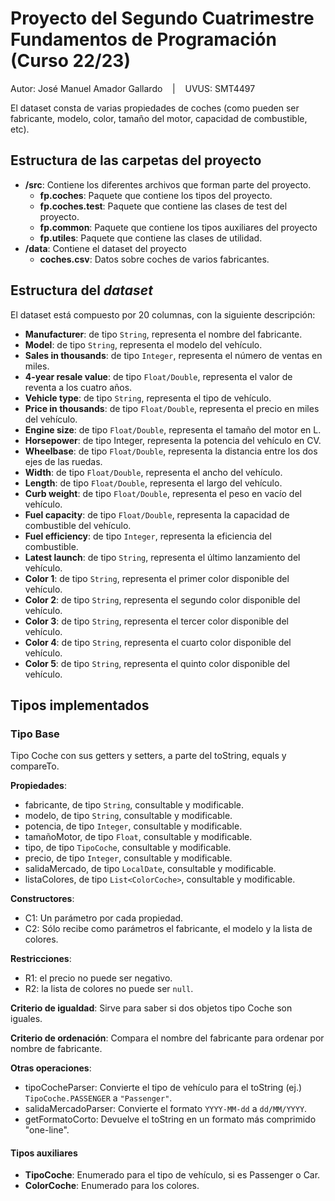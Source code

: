 # Proyecto del Segundo Cuatrimestre Fundamentos de Programación (Curso  22/23)
Autor: José Manuel Amador Gallardo &nbsp;&nbsp;&nbsp;|&nbsp;&nbsp;&nbsp;  UVUS: SMT4497

El dataset consta de varias propiedades de coches (como pueden ser fabricante, modelo, color, tamaño del motor, capacidad de combustible, etc). 

## Estructura de las carpetas del proyecto

* **/src**: Contiene los diferentes archivos que forman parte del proyecto.
  * **fp.coches**: Paquete que contiene los tipos del proyecto.
  * **fp.coches.test**: Paquete que contiene las clases de test del proyecto.
  * **fp.common**: Paquete que contiene los tipos auxiliares del proyecto
  * **fp.utiles**:  Paquete que contiene las clases de utilidad. 
* **/data**: Contiene el dataset del proyecto
    * **coches.csv**: Datos sobre coches de varios fabricantes.
    
## Estructura del *dataset*

El dataset está compuesto por 20 columnas, con la siguiente descripción:

* **Manufacturer**: de tipo ``String``, representa el nombre del fabricante.
* **Model**: de tipo ``String``, representa el modelo del vehículo.
* **Sales in thousands**: de tipo ``Integer``, representa el número de ventas en miles.
* **4-year resale value**: de tipo ``Float/Double``, representa el valor de reventa a los cuatro años.
* **Vehicle type**: de tipo ``String``, representa el tipo de vehículo.
* **Price in thousands**: de tipo ``Float/Double``, representa el precio en miles del vehículo.
* **Engine size**: de tipo ``Float/Double``, representa el tamaño del motor en L.
* **Horsepower**: de tipo Integer, representa la potencia del vehículo en CV.
* **Wheelbase**: de tipo ``Float/Double``, representa la distancia entre los dos ejes de las ruedas.
* **Width**: de tipo ``Float/Double``, representa el ancho del vehículo.
* **Length**: de tipo ``Float/Double``, representa el largo del vehículo.
* **Curb weight**: de tipo ``Float/Double``, representa el peso en vacío del vehículo.
* **Fuel capacity**: de tipo ``Float/Double``, representa la capacidad de combustible del vehículo.
* **Fuel efficiency**: de tipo ``Integer``, representa la eficiencia del combustible.
* **Latest launch**: de tipo ``String``, representa el último lanzamiento del vehículo.
* **Color 1**: de tipo ``String``, representa el primer color disponible del vehículo.
* **Color 2**: de tipo ``String``, representa el segundo color disponible del vehículo.
* **Color 3**: de tipo ``String``, representa el tercer color disponible del vehículo.
* **Color 4**: de tipo ``String``, representa el cuarto color disponible del vehículo.
* **Color 5**: de tipo ``String``, representa el quinto color disponible del vehículo.

## Tipos implementados

### Tipo Base
Tipo Coche con sus getters y setters, a parte del toString, equals y compareTo. 

**Propiedades**:

- fabricante, de tipo ``String``, consultable y modificable. 
- modelo, de tipo ``String``, consultable y modificable. 
- potencia, de tipo ``Integer``, consultable y modificable.
- tamañoMotor, de tipo ``Float``, consultable y modificable.
- tipo, de tipo ``TipoCoche``, consultable y modificable.
- precio, de tipo ``Integer``, consultable y modificable.
- salidaMercado,  de tipo ``LocalDate``, consultable y modificable.
- listaColores, de tipo ``List<ColorCoche>``, consultable y modificable.

**Constructores**: 

- C1: Un parámetro por cada propiedad.
- C2: Sólo recibe como parámetros el fabricante, el modelo y la lista de colores.

**Restricciones**:

- R1: el precio no puede ser negativo.
- R2: la lista de colores no puede ser ```null```.

**Criterio de igualdad**: Sirve para saber si dos objetos tipo Coche son iguales.

**Criterio de ordenación**: Compara el nombre del fabricante para ordenar por nombre de fabricante.

**Otras operaciones**:
 
-	tipoCocheParser: Convierte el tipo de vehículo para el toString (ej.) ``TipoCoche.PASSENGER`` a ``"Passenger"``.
- salidaMercadoParser: Convierte el formato ``YYYY-MM-dd`` a ``dd/MM/YYYY``.
- getFormatoCorto: Devuelve el toString en un formato más comprimido "one-line".

#### Tipos auxiliares
- **TipoCoche**: Enumerado para el tipo de vehículo, si es Passenger o Car.
- **ColorCoche**: Enumerado para los colores.
